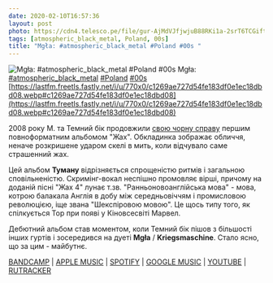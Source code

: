 ```yaml
---
date: 2020-02-10T16:57:36
layout: post
photo: https://cdn4.telesco.pe/file/gur-AjMdVJfjwjuB88RKi1a-2srT6TCGiftuC9M21dw2sQNn-Taw9SDFcXovkMSCMU_zcP2Rk2pkHUL7BqUGUzNquNa9Dulp6WRe9P12CnW71yc__SYOuLZizm-1agJxTShhoTh4dhYHr0YdnPttUMtjKH7G8wsDgmK9i0wgtnsBofDABHakMxgZHTR8FXKGWW9ffVgBUM1HPV-PLIEO9MVzpj_8LwxCe5S7fMoQZg1YIWgsc7IDdWSQKhUQybraK5CnxdwcbFXBx9jLZW0h9hCvDRalLohUuQHbSosyqV0w1En6g5bC1HJx99OP7NjLG5RHi16ALJ-cDeAoJ9zfJQ.jpg
tags: [atmospheric_black_metal, Poland, 00s]
title: "Mgła: #atmospheric_black_metal #Poland #00s "
---
```

![Mgła: #atmospheric_black_metal #Poland #00s ](https://cdn4.telesco.pe/file/gur-AjMdVJfjwjuB88RKi1a-2srT6TCGiftuC9M21dw2sQNn-Taw9SDFcXovkMSCMU_zcP2Rk2pkHUL7BqUGUzNquNa9Dulp6WRe9P12CnW71yc__SYOuLZizm-1agJxTShhoTh4dhYHr0YdnPttUMtjKH7G8wsDgmK9i0wgtnsBofDABHakMxgZHTR8FXKGWW9ffVgBUM1HPV-PLIEO9MVzpj_8LwxCe5S7fMoQZg1YIWgsc7IDdWSQKhUQybraK5CnxdwcbFXBx9jLZW0h9hCvDRalLohUuQHbSosyqV0w1En6g5bC1HJx99OP7NjLG5RHi16ALJ-cDeAoJ9zfJQ.jpg)
Mgła: [#atmospheric_black_metal](/tags/#atmospheric_black_metal) [#Poland](/tags/#Poland) [#00s](/tags/#00s) [https://lastfm.freetls.fastly.net/i/u/770x0/c1269ae727d54fe183df0e1ec18dbd08.webp#c1269ae727d54fe183df0e1ec18dbd08](https://lastfm.freetls.fastly.net/i/u/770x0/c1269ae727d54fe183df0e1ec18dbd08.webp#c1269ae727d54fe183df0e1ec18dbd08)

2008 року М. та Темний бік продовжили [свою чорну справу](/2020-01-18-mgla--black-metal-atmospheric-black-metal-poland) першим повноформатним альбомом &quot;Жах&quot;. Обкладинка зображає обличчя, неначе розкришене ударом скелі в мить, коли відчувало саме страшенний жах.

Цей альбом **Туману** відрізняється спрощеністю ритмів і загальною сповільненістю. Скримінг-вокал неспішно промовляє вірші, причому на доданій пісні &quot;Жах 4&quot; лунає т.зв. &quot;Ранньоновоанглійська мова&quot; - мова, котрою балакала Англія в добу між середньовіччям і промисловою революцією, іще звана &quot;Шекспіровою мовою&quot;. Це щось типу того, як спілкується Тор при появі у Кіновсесвіті Марвел.

Дебютний альбом став моментом, коли Темний бік пішов з більшості інших гуртів і зосередився на дуеті **Mgła** / **Kriegsmaschine**. Стало ясно, що за цим - майбутнє.

[BANDCAMP](https://no-solace.bandcamp.com/album/groza-lp-2008) \| [APPLE MUSIC](https://music.apple.com/us/album/groza/1439907215) \| [SPOTIFY](https://open.spotify.com/album/7hQJf4GxPT7s9LQzYdwzRe) \| [GOOGLE MUSIC](https://play.google.com/music/m/Bghvdgyokxrtzbuyp6pf6llxr3y?t=Groza_-_Mgla) \| [YOUTUBE](https://www.youtube.com/playlist?list=PLCviYMTq5Pcbso_y3FTS_GSMOquMcSRS8) \| [RUTRACKER](https://rutracker.org/forum/viewtopic.php?t=5153949)